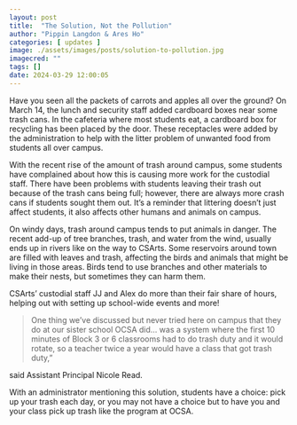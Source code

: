 ```yaml
---
layout: post
title:  "The Solution, Not the Pollution"
author: "Pippin Langdon & Ares Ho"
categories: [ updates ]
image: ./assets/images/posts/solution-to-pollution.jpg
imagecred: ""
tags: []
date: 2024-03-29 12:00:05
---
```

Have you seen all the packets of carrots and apples all over the ground? On March 14, the lunch and security staff added cardboard boxes near some trash cans. In the cafeteria where most students eat, a cardboard box for recycling has been placed by the door. These receptacles were added by the administration to help with the litter problem of unwanted food from students all over campus.

With the recent rise of the amount of trash around campus, some students have complained about how this is causing more work for the  custodial staff. There have been problems with students leaving their trash out because of the trash cans being full; however, there are always more crash cans if students sought them out. It’s a reminder that littering doesn’t just affect students, it also affects other humans and  animals on campus.

On windy days, trash around campus tends to put animals in danger. The recent add-up of tree branches, trash, and water from the wind, usually ends up in rivers like on the way to CSArts. Some reservoirs around town are filled with leaves and trash, affecting the birds and animals that might be living in those areas. Birds tend to use branches and other materials to make their nests, but sometimes they can harm them. 

CSArts’ custodial staff JJ and Alex do more than their fair share of hours, helping out with setting up school-wide events and more! 

> One thing we’ve discussed but never tried here on campus that they do at our sister school OCSA did… was a system where the first 10 minutes of Block 3 or 6 classrooms had to do trash duty and it would rotate, so a teacher twice a year would have a class that got trash duty,” 

said Assistant Principal Nicole Read. 

With an administrator mentioning this solution, students have a choice: pick up your trash each day, or you may not have a choice but to have you and your class pick up trash like the program at OCSA.